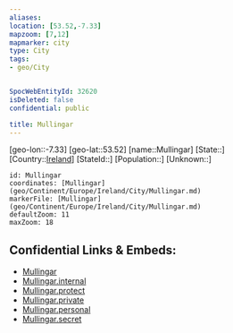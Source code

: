 ```yaml
---
aliases: 
location: [53.52,-7.33]
mapzoom: [7,12] 
mapmarker: city 
type: City
tags:
- geo/City


SpocWebEntityId: 32620
isDeleted: false
confidential: public

title: Mullingar
---
```

[geo-lon::-7.33]
[geo-lat::53.52]
[name::Mullingar]
[State::]
[Country::[Ireland](geo/Continent/Europe/Ireland.md)]
[StateId::]
[Population::]
[Unknown::]


```leaflet
id: Mullingar
coordinates: [Mullingar](geo/Continent/Europe/Ireland/City/Mullingar.md)
markerFile: [Mullingar](geo/Continent/Europe/Ireland/City/Mullingar.md)
defaultZoom: 11 
maxZoom: 18
```


## Confidential Links & Embeds: 
- [Mullingar](../../../../../../_public/geo/Continent/Europe/Ireland/City/Mullingar.md) 
- [Mullingar.internal](../../../../../../_internal/geo/Continent/Europe/Ireland/City/Mullingar.internal.md) 
- [Mullingar.protect](../../../../../../_protect/geo/Continent/Europe/Ireland/City/Mullingar.protect.md) 
- [Mullingar.private](../../../../../../_private/geo/Continent/Europe/Ireland/City/Mullingar.private.md) 
- [Mullingar.personal](../../../../../../_personal/geo/Continent/Europe/Ireland/City/Mullingar.personal.md) 
- [Mullingar.secret](../../../../../../_secret/geo/Continent/Europe/Ireland/City/Mullingar.secret.md) 

